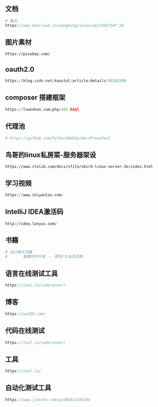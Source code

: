 ## 文档

```php
# 看云
https://www.kancloud.cn/wangking/selenium/234575#7_56
```



## 图片素材

```
https://pixabay.com/
```

## oauth2.0

```python
https://blog.csdn.net/koastal/article/details/50282509
```

## composer 搭建框架

```python
https://lvwenhan.com/php/405.html
```

## 代理池

```python
# https://github.com/Python3WebSpider/ProxyPool
```

## 鸟哥的linux私房菜-服务器架设

```shell
https://www.ctolib.com/docs/sfile/vbird-linux-server-3e/index.html
```

## 学习视频

```python
https://www.shiyanlou.com/
```

## IntelliJ IDEA激活码

```shell
http://idea.lanyus.com/
```

## 书籍

```php
# 设计模式书籍
# 		敏捷软件开发 -- 原则/方法与实践
```

## 语言在线测试工具

```php
https://tool.lu/coderunner/
```

## 博客

```php
https://we199.com/
```

## 代码在线测试

```php
https://tool.lu/coderunner/
```

## 工具

```php
https://tool.lu/
```

## 自动化测试工具

```php
https://www.jianshu.com/p/d9b8c32d534e
```

